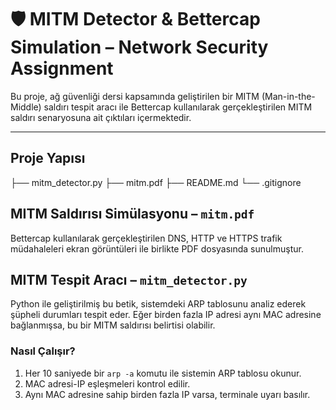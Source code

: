 # 🛡️ MITM Detector & Bettercap Simulation – Network Security Assignment

Bu proje, ağ güvenliği dersi kapsamında geliştirilen bir MITM (Man-in-the-Middle) saldırı tespit aracı ile Bettercap kullanılarak gerçekleştirilen MITM saldırı senaryosuna ait çıktıları içermektedir.

---

## Proje Yapısı

├── mitm_detector.py
├── mitm.pdf 
├── README.md 
└── .gitignore

## MITM Saldırısı Simülasyonu – `mitm.pdf`

Bettercap kullanılarak gerçekleştirilen DNS, HTTP ve HTTPS trafik müdahaleleri ekran görüntüleri ile birlikte PDF dosyasında sunulmuştur.

## MITM Tespit Aracı – `mitm_detector.py`

Python ile geliştirilmiş bu betik, sistemdeki ARP tablosunu analiz ederek şüpheli durumları tespit eder. Eğer birden fazla IP adresi aynı MAC adresine bağlanmışsa, bu bir MITM saldırısı belirtisi olabilir.

### Nasıl Çalışır?

1. Her 10 saniyede bir `arp -a` komutu ile sistemin ARP tablosu okunur.
2. MAC adresi-IP eşleşmeleri kontrol edilir.
3. Aynı MAC adresine sahip birden fazla IP varsa, terminale uyarı basılır.

